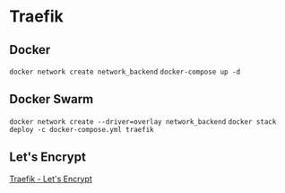# Traefik

## Docker
`docker network create network_backend`
`docker-compose up -d`

## Docker Swarm
`docker network create --driver=overlay network_backend`
`docker stack deploy -c docker-compose.yml traefik`

## Let's Encrypt
[Traefik - Let's Encrypt](https://git-scm.com/?target=_blank)
